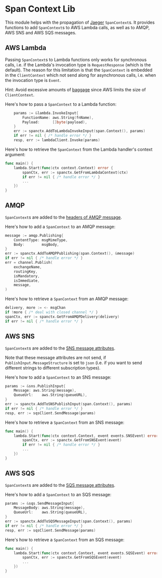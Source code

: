 [jaeger]: https://github.com/jaegertracing/jaeger-client-go
[baggage]: https://github.com/jaegertracing/jaeger-client-go#baggage-injection
[amqp]: https://pkg.go.dev/github.com/streadway/amqp#Publishing
[sns]: https://docs.aws.amazon.com/sns/latest/dg/SNSMessageAttributes.html
[sqs]: https://docs.aws.amazon.com/AWSSimpleQueueService/latest/SQSDeveloperGuide/sqs-message-metadata.html

# Span Context Lib
 
This module helps with the propagation of [Jaeger][jaeger] `SpanContext`s. It provides functions to add `SpanContext`s to AWS Lambda calls, as well as to AMQP, AWS SNS and AWS SQS messages.

## AWS Lambda
Passing `SpanContext`s to Lambda functions only works for synchronous calls, i.e. if the Lambda's invocation type is `RequestResponse` (which is the default). The reason for this limitation is that the `SpanContext` is embedded in the `ClientContext` which not send along for asynchronous calls, i.e. when the invocation type is `Event`.

Hint: Avoid excessive amounts of [baggage][baggage] since AWS limits the size of `ClientContext`.

Here's how to pass a `SpanContext` to a Lambda function:
```go
    params := &lambda.InvokeInput{
        FunctionName: aws.String(fnName),
        Payload:      []byte(payload),
    }
    err := spanctx.AddToLambdaInvokeInput(span.Context(), params)
    if err != nil { /* handle error */ }
    resp, err := lambdaClient.Invoke(params)
```

Here's how to retrieve the `SpanContext` from the Lambda handler's context argument:
```go
func main() {
    lambda.Start(func(ctx context.Context) error {
        spanCtx, err := spanctx.GetFromLambdaContext(ctx)
        if err != nil { /* handle error */ }
        ...
    })
}
```

## AMQP
`SpanContext`s are added to the [headers of AMQP message][amqp].

Here's how to add a `SpanContext` to an AMQP message:
```go
message := amqp.Publishing{
    ContentType: msgMimeType,
    Body:        msgBody,
}
err := spanctx.AddToAMQPPublishing(span.Context(), &message)
if err != nil { /* handle error */ }
err = channel.Publish(
    exchangeName,
    routingKey,
    isMandatory,
    isImmediate,
    message,
)
```

Here's how to retrieve a `SpanContext` from an AMQP message:
```go
delivery, more := <- msgChan
if !more { /* deal with closed channel */ }
spanCtx, err := spanctx.GetFromAMQPDelivery(delivery)
if err != nil { /* handle error */ }
```


## AWS SNS
`SpanContext`s are added to the [SNS message attributes][sns].

Note that these message attributes are not send, if `PublishInput.MessageStructure` is set to `json` (i.e. if you want to send different strings to different subscription types).

Here's how to add a `SpanContext` to an SNS message:
```go
params := &sns.PublishInput{
    Message: aws.String(message),
    QueueUrl:    aws.String(queueURL),
}
err := spanctx.AddToSNSPublishInput(span.Context(), params)
if err != nil { /* handle error */ }
resp, err := sqsClient.SendMessage(params)
```

Here's how to retrieve a `SpanContext` from an SNS message:
```go
func main() {
    lambda.Start(func(ctx context.Context, event events.SNSEvent) error {
        spanCtx, err := spanctx.GetFromSNSEvent(event)
        if err != nil { /* handle error */ }
        ...
    })
}
```


## AWS SQS
`SpanContext`s are added to the [SQS message attributes][sqs].

Here's how to add a `SpanContext` to an SQS message:
```go
params := &sqs.SendMessageInput{
    MessageBody: aws.String(message),
    QueueUrl:    aws.String(queueURL),
}
err := spanctx.AddToSQSMessageInput(span.Context(), params)
if err != nil { /* handle error */ }
resp, err := sqsClient.SendMessage(params)
```

Here's how to retrieve a `SpanContext` from an SQS message:
```go
func main() {
    lambda.Start(func(ctx context.Context, event events.SQSEvent) error {
        spanCtx, err := spanctx.GetFromSQSEvent(event)
        ...
    })
}
```
